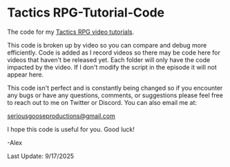 # Tactics RPG-Tutorial-Code
The code for my [Tactics RPG video tutorials](https://www.youtube.com/playlist?list=PLAuNjyrXiuvLLiDpRU3QWhKSdFJk7-sGu).

This code is broken up by video so you can compare and debug more efficiently. Code is added as I record videos so there may be code here for videos that haven't be released yet. Each folder will only have the code impacted by the video. If I don't modify the script in the episode it will not appear here.

This code isn't perfect and is constantly being changed so if you encounter any bugs or have any questions, comments, or suggestions please feel free to reach out to me on Twitter or Discord. You can also email me at:

seriousgooseproductions@gmail.com

I hope this code is useful for you. Good luck!

-Alex

Last Update: 9/17/2025
